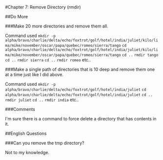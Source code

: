 #Chapter 7: Remove Directory (rmdir)

##Do More

###Make 20 more directories and remove them all.

Command used `mkdir -p alpha/bravo/charlie/delta/echo/foxtrot/golf/hotel/india/juliet/kilo/lima/mike/november/oscar/papa/quebec/romeo/sierra/tango`
`cd alpha/bravo/charlie/delta/echo/foxtrot/golf/hotel/india/juliet/kilo/lima/mike/november/oscar/papa/quebec/romeo/sierra/tango`
`cd ..`
`rmdir tango`
`cd ..`
`rmdir sierra`
`cd ..`
`rmdir romeo`
etc..

###Make a single path of directories that is 10 deep and remove them one at a time just like I did above.

Command used `mkdir -p alpha/bravo/charlie/delta/echo/foxtrot/golf/hotel/india/juliet`
`cd alpha/bravo/charlie/delta/echo/foxtrot/golf/hotel/india/juliet`
`cd ..`
`rmdir juliet`
`cd ..`
`rmdir india`
etc..

###Comments

I'm sure there is a command to force delete a directory that has contents in it.

##English Questions

###Can you remove the tmp directory?

Not to my knowledge.
